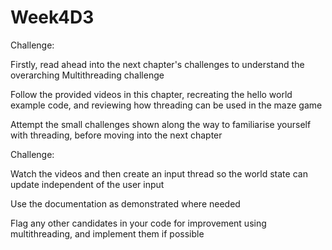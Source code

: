 # Week4D3

Challenge:

Firstly, read ahead into the next chapter's challenges to understand the overarching Multithreading challenge

Follow the provided videos in this chapter, recreating the hello world example code, and reviewing how threading can be used in the maze game

Attempt the small challenges shown along the way to familiarise yourself with threading, before moving into the next chapter



Challenge:

Watch the videos and then create an input thread so the world state can update independent of the user input

Use the documentation as demonstrated where needed

Flag any other candidates in your code for improvement using multithreading, and implement them if possible
